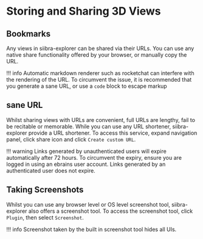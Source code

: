 # Storing and Sharing 3D Views

## Bookmarks

Any views in siibra-explorer can be shared via their URLs. You can use any native share functionality offered by your browser, or manually copy the URL.

!!! info
    Automatic markdown renderer such as rocketchat can interfere with the rendering of the URL. To circumvent the issue, it is recommended that you generate a sane URL, or use a `code` block to escape markup

## sane URL

Whilst sharing views with URLs are convenient, full URLs are lengthy, fail to be recitable or memorable. While you can use any URL shortener, siibra-explorer provide a URL shortener. To access this service, expand navigation panel, click share icon and click `Create custom URL`.

!!! warning
    Links generated by unauthenticated users will expire automatically after 72 hours. To circumvent the expiry, ensure you are logged in using an ebrains user account. Links generated by an authenticated user does not expire.

## Taking Screenshots

Whilst you can use any browser level or OS level screenshot tool, siibra-explorer also offers a screenshot tool. To access the screenshot tool, click `Plugin`, then select `Screenshot`.

!!! info
    Screenshot taken by the built in screenshot tool hides all UIs. 
